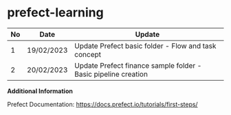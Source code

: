 # prefect-learning

No | Date | Update
--- | --- | --- 
1 | 19/02/2023 | Update Prefect basic folder - Flow and task concept
2 | 20/02/2023 | Update Prefect finance sample folder - Basic pipeline creation


**Additional Information**

Prefect Documentation:
https://docs.prefect.io/tutorials/first-steps/ 
